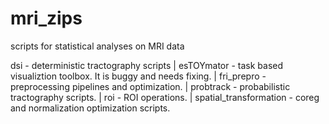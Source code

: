 # mri_zips
scripts for statistical analyses on MRI data

dsi                     - deterministic tractography scripts |
esTOYmator              - task based visualiztion toolbox. It is buggy and needs fixing. |
fri_prepro              - preprocessing pipelines and optimization. |
probtrack               - probabilistic tractography scripts. |
roi                     - ROI operations. |
spatial_transformation  - coreg and normalization optimization scripts.

